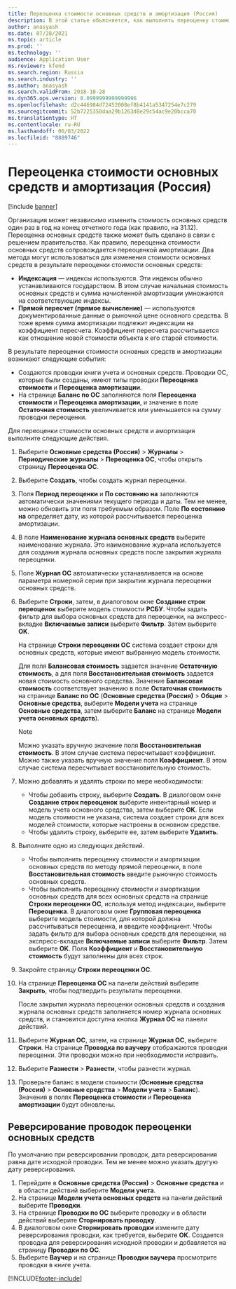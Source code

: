 ```yaml
---
title: Переоценка стоимости основных средств и амортизация (Россия)
description: В этой статье объясняется, как выполнять переоценку стоимости и амортизацию основных средств для России.
author: anasyash
ms.date: 07/28/2021
ms.topic: article
ms.prod: ''
ms.technology: ''
audience: Application User
ms.reviewer: kfend
ms.search.region: Russia
ms.search.industry: ''
ms.author: anasyash
ms.search.validFrom: 2018-10-28
ms.dyn365.ops.version: 8.0999999999999996
ms.openlocfilehash: d2c446984d72452008ef8b4141a5347254e7c279
ms.sourcegitcommit: 52b7225350daa29b1263d8e29c54ac9e20bcca70
ms.translationtype: HT
ms.contentlocale: ru-RU
ms.lasthandoff: 06/03/2022
ms.locfileid: "8889746"
---
```

# <a name="revaluate-fixed-asset-cost-and-depreciation-russia"></a>Переоценка стоимости основных средств и амортизация (Россия)

[!include [banner](../includes/banner.md)]

Организация может независимо изменить стоимость основных средств один раз в год на конец отчетного года (как правило, на 31.12). Переоценка основных средств также может быть сделано в связи с решением правительства. Как правило, переоценка стоимости основных средств сопровождается переоценкой амортизации. Два метода могут использоваться для изменения стоимости основных средств в результате переоценки стоимости основных средств:

- **Индексация** — индексы используются. Эти индексы обычно устанавливаются государством. В этом случае начальная стоимость основных средств и сумма начисленной амортизации умножаются на соответствующие индексы.
- **Прямой пересчет (прямое вычисление)** — используются документированные данные о рыночной цене основного средства. В тоже время сумма амортизации подлежит индексации на коэффициент пересчета. Коэффициент пересчета рассчитывается как отношение новой стоимости объекта к его старой стоимости.

В результате переоценки стоимости основных средств и амортизации возникают следующие события:

- Создаются проводки книги учета и основных средств. Проводки ОС, которые были созданы, имеют типы проводки **Переоценка стоимости** и **Переоценка амортизации**.
- На странице **Баланс по ОС** заполняются поля **Переоценка стоимости** и **Переоценка амортизации**, и значение в поле **Остаточная стоимость** увеличивается или уменьшается на сумму проводки переоценки.

Для переоценки стоимости основных средств и амортизация выполните следующие действия.

1. Выберите **Основные средства (Россия)** \> **Журналы** \> **Периодические журналы** \> **Переоценка ОС**, чтобы открыть страницу **Переоценка ОС**.
2. Выберите **Создать**, чтобы создать журнал переоценки.
3. Поля **Период переоценки** и **По состоянию на** заполняются автоматически значениями текущего периода и даты. Тем не менее, можно обновить эти поля требуемым образом. Поле **По состоянию на** определяет дату, из которой рассчитывается переоценка амортизации.
4. В поле **Наименование журнала основных средств** выберите наименование журнала. Это наименование журнала используется для создания журнала основных средств после закрытия журнала переоценки.
5. Поле **Журнал ОС** автоматически устанавливается на основе параметра номерной серии при закрытии журнала переоценки основных средств.
6. Выберите **Строки**, затем, в диалоговом окне **Создание строк переоценок** выберите модель стоимости **РСБУ**. Чтобы задать фильтр для выбора основных средств для переоценки, на экспресс-вкладке **Включаемые записи** выберите **Фильтр**. Затем выберите **OK**.

    На странице **Строки переоценки ОС** система создает строки для основных средств, которые имеют выбранную модель стоимости.

    Для поля **Балансовая стоимость** задается значение **Остаточную стоимость**, а для поля **Восстановительная стоимость** задается новая стоимость основного средства. Значение **Балансовая стоимость** соответствует значению в поле **Остаточная стоимость** на странице **Баланс по ОС** (**Основные средства (Россия)** \> **Общие** \> **Основные средства**, выберите **Модели учета** на странице **Основные средства**, затем выберите **Баланс** на странице **Модели учета основных средств**).

    > [!NOTE]
    > Можно указать вручную значение поля **Восстановительная стоимость**. В этом случае система пересчитывает коэффициент. Можно также указать вручную значение поля **Коэффициент**. В этом случае система пересчитывает восстановительную стоимость.

7. Можно добавлять и удалять строки по мере необходимости:

    - Чтобы добавить строку, выберите **Создать**. В диалоговом окне **Создание строк переоценок** выберите инвентарный номер и модель учета основного средства, затем выберите **OK**. Если модель стоимости не указана, система создает строки для всех моделей стоимости, которые настроены в основном средстве.
    - Чтобы удалить строку, выберите ее, затем выберите **Удалить**.

8. Выполните одно из следующих действий.

    - Чтобы выполнить переоценку стоимости и амортизации основных средств по методу прямой переоценки, в поле **Восстановительная стоимость** введите рыночную стоимость основных средств.
    - Чтобы выполнить переоценку стоимости и амортизации основных средств для всех основных средств на странице **Строки переоценки ОС**, используя метод индексации, выберите **Переоценка**. В диалоговом окне **Групповая переоценка** выберите модель стоимости, для которой должна рассчитываться переоценка, и введите коэффициент. Чтобы задать фильтр для выбора основных средств для переоценки, на экспресс-вкладке **Включаемые записи** выберите **Фильтр**. Затем выберите **OK**. Поля **Коэффициент** и **Восстановительную стоимость** будут заполнены для всех строк.

9. Закройте страницу **Строки переоценки ОС**.
10. На странице **Переоценка ОС** на панели действий выберите **Закрыть**, чтобы подтвердить результаты переоценки.

    После закрытия журнала переоценки основных средств и создания журнала основных средств заполняется номер журнала основных средств, и становится доступна кнопка **Журнал ОС** на панели действий.

11. Выберите **Журнал ОС**, затем, на странице **Журнал ОС**, выберите **Строки**. На странице **Проводка по ваучеру** отображаются проводки переоценки. Эти проводки можно при необходимости исправить.
12. Выберите **Разнести** \> **Разнести**, чтобы разнести журнал.
13. Проверьте баланс в модели стоимости (**Основные средства (Россия)** \> **Основные средства** \> **Модели учета** \> **Баланс**). Значения в полях **Переоценка стоимости** и **Переоценка амортизации** будут обновлены.


## <a name="reverse-fixed-asset-revaluation-transactions"></a>Реверсирование проводок переоценки основных средств

По умолчанию при реверсировании проводок, дата реверсирования равна дате исходной проводки. Тем не менее можно указать другую дату реверсирования.
1. Перейдите в **Основные средства (Россия)** > **Основные средства** и в области действий выберите **Модели учета**.
2. На странице **Модели учета основных средств** на панели действий выберите **Проводки**.
3. На странице **Проводки по ОС** выберите проводку и в области действий выберите **Сторнировать проводку**.
4. В диалоговом окне **Сторнировать проводки** измените дату реверсирования проводки, как требуется, выберите **ОК**. Создается проводка для реверсирования исходной проводки и добавляется на страницу **Проводки по ОС**.
5. Выберите **Ваучер** и на странице **Проводки ваучера** просмотрите проводки в книге учета.



[!INCLUDE[footer-include](../../includes/footer-banner.md)]
